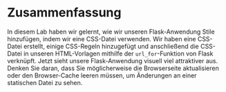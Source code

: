 # Zusammenfassung

In diesem Lab haben wir gelernt, wie wir unseren Flask-Anwendung Stile hinzufügen, indem wir eine CSS-Datei verwenden. Wir haben eine CSS-Datei erstellt, einige CSS-Regeln hinzugefügt und anschließend die CSS-Datei in unseren HTML-Vorlagen mithilfe der `url_for`-Funktion von Flask verknüpft. Jetzt sieht unsere Flask-Anwendung visuell viel attraktiver aus. Denken Sie daran, dass Sie möglicherweise die Browserseite aktualisieren oder den Browser-Cache leeren müssen, um Änderungen an einer statischen Datei zu sehen.
